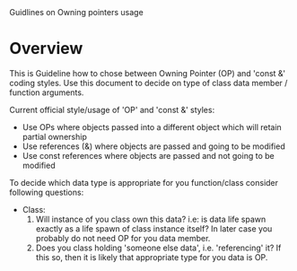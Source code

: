 <!-- --- title: Owning Pointer Usage Guidlines -->Guidlines on Owning pointers usage

Overview
========

This is Guideline how to chose between Owning Pointer (OP) and 'const &' coding styles. Use this document to decide on type of class data member / function arguments.

Current official style/usage of 'OP' and 'const &' styles:

-   Use OPs where objects passed into a different object which will retain partial ownership
-   Use references (&) where objects are passed and going to be modified
-   Use const references where objects are passed and not going to be modified

To decide which data type is appropriate for you function/class consider following questions:

-   Class:
    1.  Will instance of you class own this data? i.e: is data life spawn exactly as a life spawn of class instance itself? In later case you probably do not need OP for you data member.
    2.  Does you class holding 'someone else data', i.e. 'referencing' it? If this so, then it is likely that appropriate type for you data is OP.


